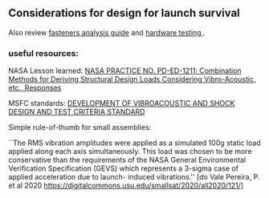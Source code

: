 ## Considerations for design for launch survival

Also review [fasteners analysis guide](fasteners.md) and [hardware testing ](hardware_testing).

### useful resources:

NASA Lesson learned: [NASA PRACTICE NO. PD-ED-1211: Combination Methods for Deriving Structural Design Loads Considering Vibro-Acoustic, etc., Responses ](attachments/1211.pdf)

MSFC standards: [DEVELOPMENT OF VIBROACOUSTIC AND SHOCK DESIGN AND TEST CRITERIA STANDARD](attachments/msfc-std-3676b.pdf)

Simple rule-of-thumb for small assemblies: 

``The RMS vibration amplitudes were applied as a simulated 100g
static load applied along each axis simultaneously. This
load was chosen to be more conservative than the
requirements of the NASA General Environmental
Verification Specification (GEVS) which represents a
3-sigma case of applied acceleration due to launch-
induced vibrations.'' [do Vale Pereira, P. et al 2020 https://digitalcommons.usu.edu/smallsat/2020/all2020/121/] 

